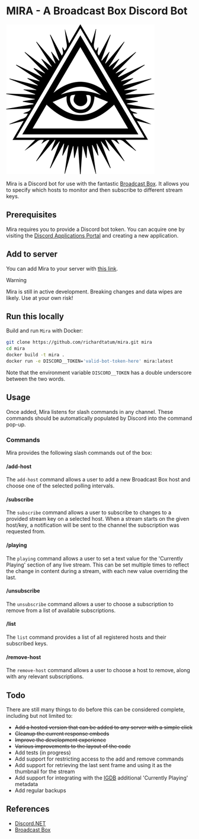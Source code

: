 # MIRA - A Broadcast Box Discord Bot

![Mira Icon](/assets/Mira.png)

Mira is a Discord bot for use with the fantastic [Broadcast Box](https://github.com/glimesh/broadcast-box). It allows you to specify which hosts to monitor and then subscribe to different stream keys.

## Prerequisites
Mira requires you to provide a Discord bot token. You can acquire one by visiting the [Discord Applications Portal](https://discord.com/developers/applications/) and creating a new application.

## Add to server
You can add Mira to your server with [this link](https://discord.com/oauth2/authorize?client_id=1250447229572087808).

> [!WARNING]  
> Mira is still in active development. Breaking changes and data wipes are likely. Use at your own risk! 

## Run this locally
Build and run `Mira` with Docker:
```sh
git clone https://github.com/richardtatum/mira.git mira
cd mira
docker build -t mira .
docker run -e DISCORD__TOKEN='valid-bot-token-here' mira:latest
```
Note that the environment variable `DISCORD__TOKEN` has a double underscore between the two words.

## Usage
Once added, Mira listens for slash commands in any channel. These commands should be automatically populated by Discord into the command pop-up.

### Commands
Mira provides the following slash commands out of the box:

#### /add-host
The `add-host` command allows a user to add a new Broadcast Box host and choose one of the selected polling intervals.

#### /subscribe
The `subscribe` command allows a user to subscribe to changes to a provided stream key on a selected host. When a stream starts on the given host/key, a notification will be sent to the channel the subscription was requested from.

#### /playing
The `playing` command allows a user to set a text value for the 'Currently Playing' section of any live stream. This can be set multiple times to reflect the change in content during a stream, with each new value overriding the last.

#### /unsubscribe
The `unsubscribe` command allows a user to choose a subscription to remove from a list of available subscriptions.

#### /list
The `list` command provides a list of all registered hosts and their subscribed keys.

#### /remove-host
The `remove-host` command allows a user to choose a host to remove, along with any relevant subscriptions.

## Todo
There are still many things to do before this can be considered complete, including but not limited to:
- ~~Add a hosted version that can be added to any server with a simple click~~
- ~~Cleanup the current response embeds~~
- ~~Improve the development experience~~
- ~~Various improvements to the layout of the code~~
- Add tests (in progress)
- Add support for restricting access to the add and remove commands
- Add support for retrieving the last sent frame and using it as the thumbnail for the stream
- Add support for integrating with the [IGDB](https://www.igdb.com/) additional 'Currently Playing' metadata
- Add regular backups

## References
- [Discord.NET](https://docs.discordnet.dev/index.html) 
- [Broadcast Box](https://github.com/glimesh/broadcast-box)
